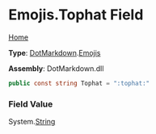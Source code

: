 # Emojis\.Tophat Field

[Home](../../../README.md)

**Type**: [DotMarkdown](../../README.md)\.[Emojis](../README.md)

**Assembly**: DotMarkdown\.dll

```csharp
public const string Tophat = ":tophat:"
```

### Field Value

System\.[String](https://docs.microsoft.com/en-us/dotnet/api/system.string)